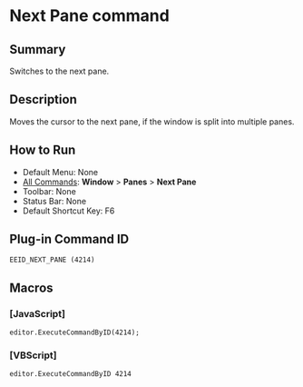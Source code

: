 # Next Pane command

## Summary

Switches to the next pane.

## Description

Moves the cursor to the next pane, if the window is split into multiple panes.

## How to Run

- Default Menu: None
- [All Commands](../tools/all_commands): **Window**
\> **Panes**
\> **Next Pane**
- Toolbar: None
- Status Bar: None
- Default Shortcut Key: F6

## Plug-in Command ID

```
EEID_NEXT_PANE (4214)```

## Macros

### \[JavaScript\]

```
editor.ExecuteCommandByID(4214);
```

### \[VBScript\]

```
editor.ExecuteCommandByID 4214
```
